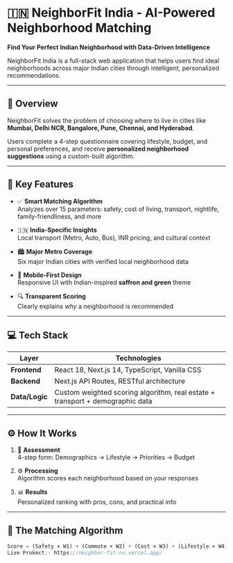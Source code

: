 # 🇮🇳 NeighborFit India - AI-Powered Neighborhood Matching

**Find Your Perfect Indian Neighborhood with Data-Driven Intelligence**

NeighborFit India is a full-stack web application that helps users find ideal neighborhoods across major Indian cities through intelligent, personalized recommendations.

---

## 🧠 Overview

NeighborFit solves the problem of choosing where to live in cities like **Mumbai, Delhi NCR, Bangalore, Pune, Chennai, and Hyderabad**.

Users complete a 4-step questionnaire covering lifestyle, budget, and personal preferences, and receive **personalized neighborhood suggestions** using a custom-built algorithm.

---

## 🔑 Key Features

- ✅ **Smart Matching Algorithm**  
  Analyzes over 15 parameters: safety, cost of living, transport, nightlife, family-friendliness, and more

- 🇮🇳 **India-Specific Insights**  
  Local transport (Metro, Auto, Bus), INR pricing, and cultural context

- 🏙️ **Major Metro Coverage**  
  Six major Indian cities with verified local neighborhood data

- 📱 **Mobile-First Design**  
  Responsive UI with Indian-inspired **saffron and green** theme

- 🔍 **Transparent Scoring**  
  Clearly explains *why* a neighborhood is recommended

---

## 💻 Tech Stack

| Layer     | Technologies |
|-----------|--------------|
| **Frontend**  | React 18, Next.js 14, TypeScript, Vanilla CSS |
| **Backend**   | Next.js API Routes, RESTful architecture |
| **Data/Logic**| Custom weighted scoring algorithm, real estate + transport + demographic data |

---

## ⚙️ How It Works

1. 📝 **Assessment**  
   4-step form: Demographics → Lifestyle → Priorities → Budget

2. ⚙️ **Processing**  
   Algorithm scores each neighborhood based on your responses

3. 📊 **Results**  
   Personalized ranking with pros, cons, and practical info

---

## 🧮 The Matching Algorithm

```ts
Score = (Safety × W1) + (Commute × W2) + (Cost × W3) + (Lifestyle × W4) + (Transport × W5)
Live Prokect:- https://neighbor-fit-nu.vercel.app/
